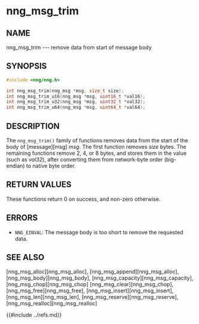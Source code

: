 # nng_msg_trim

## NAME

nng_msg_trim --- remove data from start of message body

## SYNOPSIS

```c
#include <nng/nng.h>

int nng_msg_trim(nng_msg *msg, size_t size);
int nng_msg_trim_u16(nng_msg *msg, uint16_t *val16);
int nng_msg_trim_u32(nng_msg *msg, uint32_t *val32);
int nng_msg_trim_u64(nng_msg *msg, uint64_t *val64);
```

## DESCRIPTION

The `nng_msg_trim()` family of functions removes data from
the start of the body of [message][msg] _msg_.
The first function removes _size_ bytes.
The remaining functions remove 2, 4, or 8 bytes, and stores them in the value
(such as _val32_),
after converting them from network-byte order (big-endian) to native
byte order.

## RETURN VALUES

These functions return 0 on success, and non-zero otherwise.

## ERRORS

- `NNG_EINVAL`: The message body is too short to remove the requested data.

## SEE ALSO

[nng_msg_alloc][nng_msg_alloc],
[nng_msg_append][nng_msg_alloc],
[nng_msg_body][nng_msg_body],
[nng_msg_capacity][nng_msg_capacity],
[nng_msg_chop][nng_msg_chop]
[nng_msg_clear][nng_msg_chop],
[nng_msg_free][nng_msg_free],
[nng_msg_insert][nng_msg_insert],
[nng_msg_len][nng_msg_len],
[nng_msg_reserve][nng_msg_reserve],
[nng_msg_realloc][nng_msg_realloc]

{{#include ../refs.md}}

